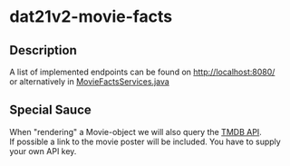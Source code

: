 # dat21v2-movie-facts



## Description 
A list of implemented endpoints can be found on [http://localhost:8080/](http://localhost:8080/)  
or alternatively in [MovieFactsServices.java](/src/main/java/moviefacts/services/MovieFactsServices.java#L10)


## Special Sauce
When "rendering" a Movie-object we will also query the [TMDB API](https://www.themoviedb.org).  
If possible a link to the movie poster will be included. You have to supply your own API key.
